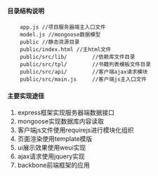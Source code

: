 #### 目录结构说明

```
    app.js //项目服务器端主入口文件
    model.js //mongoose数据模型
    public //静态资源目录
    public/index.html //主html文件
    public/src/lib/        //依赖库文件目录
    public/src/tpl/        //书籍列表模板文件目录
    public/src/api/        //客户端ajax请求模块
    public/src/main.js     //客户端js主入口文件
```

#### 主要实现途径
1. express框架实现服务器端数据接口
2. mongoose实现数据库内容读取
3. 客户端js文件使用requirejs进行模块化组织
4. 页面渲染使用template模版
5. ui展示效果使用weui实现
6. ajax请求使用jquery实现
7. backbone前端框架的应用
